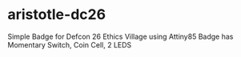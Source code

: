 # aristotle-dc26
Simple Badge for Defcon 26 Ethics Village using Attiny85
Badge has Momentary Switch, Coin Cell, 2 LEDS
